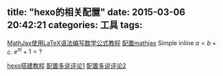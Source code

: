 title: "hexo的相关配置"
date: 2015-03-06 20:42:21
categories: 工具
tags:
---
[MathJax使用LaTeX语法编写数学公式教程](http://iori.sinaapp.com/17.html/comment-page-1?replytocom=2)
[配置mathjax](http://blog.yidongzhifu.net/2014/06/04/hexo%E4%B8%BB%E9%A2%98%E6%94%AF%E6%8C%81%E7%BC%96%E8%BE%91%E6%95%B0%E5%AD%A6%E5%85%AC%E5%BC%8F/)
Simple inline $a = b + c$.
$e^{\pi i}+1=?$

[hexo搭建教程](http://zipperary.com/2013/05/28/hexo-guide-2/)
[配置多说评论1](http://www.leejianyang.com/2014/05/25/duoshuo_tutorial/)
[配置多说评论2](http://dev.duoshuo.com/threads/541d3b2b40b5abcd2e4df0e9)